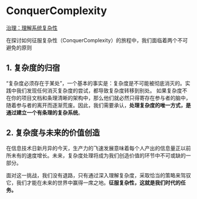 # ConquerComplexity
[治理：理解系统复杂性](./Governance1.html)


在探讨如何征服复杂性（ConquerComplexity）的旅程中，我们面临着两个不可避免的原则

## 1. 复杂度的归宿

“复杂度必须存在于某处”，一个基本的事实是：复杂度是不可能被彻底消灭的。实践中我们发现任何消灭复杂度的尝试，都导致复杂度转移到别处。
如果复杂度不在你的项目文档和条理清晰的架构中，那么他们就必然只得寄存在参与者的脑中，随着参与者的离开而逐渐荒废。因此，我们需要承认，**处理复杂度的唯一方式，是通过建立一个有条理的复杂系统**。

## 2. 复杂度与未来的价值创造

在信息技术日新月异的今天，生产力的飞速发展意味着每个人产出的信息量正以前所未有的速度增长。未来，复杂度处理将成为我们创造价值的环节中不可或缺的一部分。

面对这一挑战，我们没有退路，只有通过深入理解复杂度，采取恰当的策略来驾驭它，我们才能在未来的世界中赢得一席之地。**征服复杂性，这就是我们时代的任务。**
